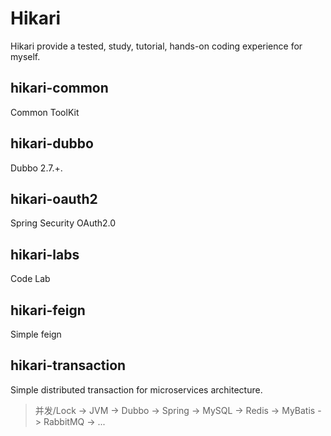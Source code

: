 # Hikari
Hikari provide a tested, study, tutorial, hands-on coding experience for myself.

## hikari-common
Common ToolKit

## hikari-dubbo
Dubbo 2.7.+.

## hikari-oauth2
Spring Security OAuth2.0

## hikari-labs
Code Lab

## hikari-feign
Simple feign

## hikari-transaction
Simple distributed transaction for microservices architecture.

> 并发/Lock -> JVM -> Dubbo -> Spring -> MySQL -> Redis -> MyBatis -> RabbitMQ -> ... 
